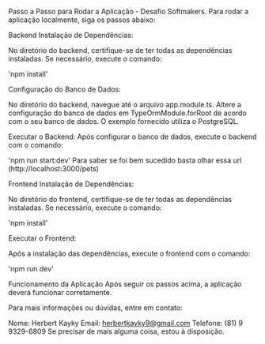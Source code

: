 Passo a Passo para Rodar a Aplicação - Desafio Softmakers.
Para rodar a aplicação localmente, siga os passos abaixo:

Backend
Instalação de Dependências:

No diretório do backend, certifique-se de ter todas as dependências instaladas. Se necessário, execute o comando:

'npm install'

Configuração do Banco de Dados:

No diretório do backend, navegue até o arquivo app.module.ts.
Altere a configuração do banco de dados em TypeOrmModule.forRoot de acordo com o seu banco de dados. O exemplo fornecido utiliza o PostgreSQL.

Executar o Backend:
Após configurar o banco de dados, execute o backend com o comando:

'npm run start:dev'
Para saber se foi bem sucedido basta olhar essa url (http://localhost:3000/pets)

Frontend
Instalação de Dependências:

No diretório do frontend, certifique-se de ter todas as dependências instaladas. Se necessário, execute o comando:

'npm install'

Executar o Frontend:

Após a instalação das dependências, execute o frontend com o comando:

'npm run dev'

Funcionamento da Aplicação
Após seguir os passos acima, a aplicação deverá funcionar corretamente.

Para mais informações ou dúvidas, entre em contato:

Nome: Herbert Kayky
Email: herbertkayky9@gmail.com
Telefone: (81) 9 9329-6809
Se precisar de mais alguma coisa, estou à disposição.
